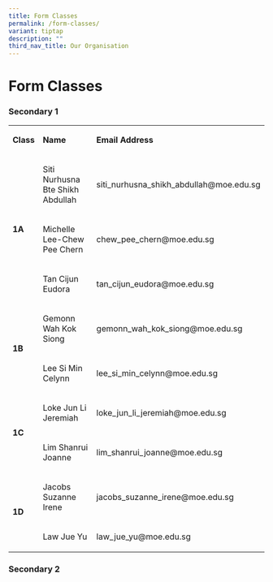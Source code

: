 ```yaml
---
title: Form Classes
permalink: /form-classes/
variant: tiptap
description: ""
third_nav_title: Our Organisation
---
```

<h1>Form Classes</h1>
<h3>Secondary 1</h3>
<table style="minWidth: 75px">
<colgroup>
<col>
<col>
<col>
</colgroup>
<tbody>
<tr>
<td rowspan="1" colspan="1">
<p><strong>Class</strong>
</p>
</td>
<td rowspan="1" colspan="1">
<p><strong>Name</strong>
</p>
</td>
<td rowspan="1" colspan="1">
<p><strong>Email Address</strong>
</p>
</td>
</tr>
<tr>
<td rowspan="3" colspan="1">
<p><strong>1A</strong>
</p>
</td>
<td rowspan="1" colspan="1">
<p>Siti Nurhusna Bte Shikh Abdullah</p>
</td>
<td rowspan="1" colspan="1">
<p>siti_nurhusna_shikh_abdullah@moe.edu.sg</p>
</td>
</tr>
<tr>
<td rowspan="1" colspan="1">
<p>Michelle Lee-Chew Pee Chern</p>
</td>
<td rowspan="1" colspan="1">
<p>chew_pee_chern@moe.edu.sg</p>
</td>
</tr>
<tr>
<td rowspan="1" colspan="1">
<p>Tan Cijun Eudora</p>
</td>
<td rowspan="1" colspan="1">
<p>tan_cijun_eudora@moe.edu.sg</p>
</td>
</tr>
<tr>
<td rowspan="2" colspan="1">
<p><strong>1B</strong>
</p>
</td>
<td rowspan="1" colspan="1">
<p>Gemonn Wah Kok Siong</p>
</td>
<td rowspan="1" colspan="1">
<p>gemonn_wah_kok_siong@moe.edu.sg</p>
</td>
</tr>
<tr>
<td rowspan="1" colspan="1">
<p>Lee Si Min Celynn</p>
</td>
<td rowspan="1" colspan="1">
<p>lee_si_min_celynn@moe.edu.sg</p>
</td>
</tr>
<tr>
<td rowspan="2" colspan="1">
<p><strong>1C</strong>
</p>
</td>
<td rowspan="1" colspan="1">
<p>Loke Jun Li Jeremiah</p>
</td>
<td rowspan="1" colspan="1">
<p>loke_jun_li_jeremiah@moe.edu.sg</p>
</td>
</tr>
<tr>
<td rowspan="1" colspan="1">
<p>Lim Shanrui Joanne</p>
</td>
<td rowspan="1" colspan="1">
<p>lim_shanrui_joanne@moe.edu.sg</p>
</td>
</tr>
<tr>
<td rowspan="2" colspan="1">
<p><strong>1D</strong>
</p>
</td>
<td rowspan="1" colspan="1">
<p>Jacobs Suzanne Irene</p>
</td>
<td rowspan="1" colspan="1">
<p>jacobs_suzanne_irene@moe.edu.sg</p>
</td>
</tr>
<tr>
<td rowspan="1" colspan="1">
<p>Law Jue Yu</p>
</td>
<td rowspan="1" colspan="1">
<p>law_jue_yu@moe.edu.sg</p>
</td>
</tr>
</tbody>
</table>
<h3>Secondary 2</h3>
<p></p>
<p></p>